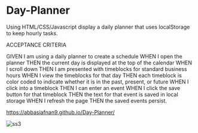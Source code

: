 # Day-Planner

Using HTML/CSS/Javascript display a daily planner that uses localStorage to keep hourly tasks.




ACCEPTANCE CRITERIA

GIVEN I am using a daily planner to create a schedule
WHEN I open the planner
THEN the current day is displayed at the top of the calendar
WHEN I scroll down
THEN I am presented with timeblocks for standard business hours
WHEN I view the timeblocks for that day
THEN each timeblock is color coded to indicate whether it is in the past, present, or future
WHEN I click into a timeblock
THEN I can enter an event
WHEN I click the save button for that timeblock
THEN the text for that event is saved in local storage
WHEN I refresh the page
THEN the saved events persist.


https://abbasiafnan9.github.io/Day-Planner/

![ss3](https://user-images.githubusercontent.com/86696292/135541741-197b2767-ab00-485f-861b-a7586768f787.PNG)
